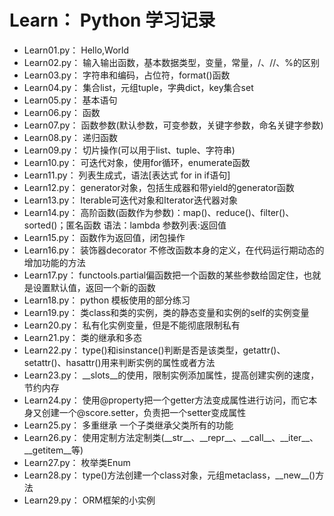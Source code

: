 # Learn： Python 学习记录
<ul>
<li>Learn01.py： Hello,World</li>
<li>Learn02.py： 输入输出函数，基本数据类型，变量，常量，/、//、%的区别</li>
<li>Learn03.py： 字符串和编码，占位符，format()函数</li>
<li>Learn04.py： 集合list，元组tuple，字典dict，key集合set</li>
<li>Learn05.py： 基本语句</li>
<li>Learn06.py： 函数</li>
<li>Learn07.py： 函数参数(默认参数，可变参数，关键字参数，命名关键字参数)</li>
<li>Learn08.py： 递归函数</li>
<li>Learn09.py： 切片操作(可以用于list、tuple、字符串)</li>
<li>Learn10.py： 可迭代对象，使用for循环，enumerate函数</li>
<li>Learn11.py： 列表生成式，语法[表达式 for in if语句]</li>
<li>Learn12.py： generator对象，包括生成器和带yield的generator函数</li>
<li>Learn13.py： Iterable可迭代对象和Iterator迭代器对象</li>
<li>Learn14.py： 高阶函数(函数作为参数)：map()、reduce()、filter()、sorted()；匿名函数 语法：lambda 参数列表:返回值</li>
<li>Learn15.py： 函数作为返回值，闭包操作</li>
<li>Learn16.py： 装饰器decorator 不修改函数本身的定义，在代码运行期动态的增加功能的方法</li>
<li>Learn17.py： functools.partial偏函数把一个函数的某些参数给固定住，也就是设置默认值，返回一个新的函数</li>
<li>Learn18.py： python 模板使用的部分练习</li>
<li>Learn19.py： 类class和类的实例，类的静态变量和实例的self的实例变量</li>
<li>Learn20.py： 私有化实例变量，但是不能彻底限制私有</li>
<li>Learn21.py： 类的继承和多态</li>
<li>Learn22.py： type()和isinstance()判断是否是该类型，getattr()、setattr()、hasattr()用来判断实例的属性或者方法</li>
<li>Learn23.py： __slots__的使用，限制实例添加属性，提高创建实例的速度，节约内存</li>
<li>Learn24.py： 使用@property把一个getter方法变成属性进行访问，而它本身又创建一个@score.setter，负责把一个setter变成属性</li>
<li>Learn25.py： 多重继承 一个子类继承父类所有的功能</li>
<li>Learn26.py： 使用定制方法定制类(__str__、__repr__、__call__、__iter__、__getitem__等)</li>
<li>Learn27.py： 枚举类Enum</li>
<li>Learn28.py： type()方法创建一个class对象，元组metaclass，__new__()方法</li>
<li>Learn29.py： ORM框架的小实例</li>
</ul>